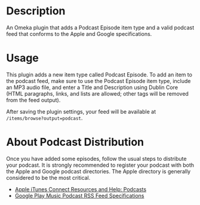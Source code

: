 # Description
An Omeka plugin that adds a Podcast Episode item type and a valid podcast feed that conforms to the Apple and Google specifications.

# Usage
This plugin adds a new item type called Podcast Episode. To add an item to the podcast feed, make sure to use the Podcast Episode item type, include an MP3 audio file, and enter a Title and Description using Dublin Core (HTML paragraphs, links, and lists are allowed; other tags will be removed from the feed output).

After saving the plugin settings, your feed will be available at `/items/browse?output=podcast`.

# About Podcast Distribution
Once you have added some episodes, follow the usual steps to distribute your podcast. It is strongly recommended to register your podcast with both the Apple and Google podcast directories. The Apple directory is generally considered to be the most critical.

- [Apple iTunes Connect Resources and Help: Podcasts](https://itunespartner.apple.com/en/podcasts/overview)
- [Google Play Music Podcast RSS Feed Specifications](https://support.google.com/googleplay/podcasts/answer/6260341)
